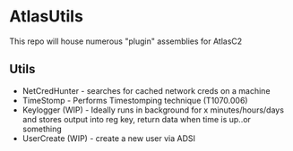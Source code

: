 # AtlasUtils
This repo will house numerous "plugin" assemblies for AtlasC2

## Utils
* NetCredHunter - searches for cached network creds on a machine
* TimeStomp - Performs Timestomping technique (T1070.006) 
* Keylogger (WIP) - Ideally runs in background for x minutes/hours/days and stores output into reg key, return data when time is up..or something
* UserCreate (WIP) - create a new user via ADSI
